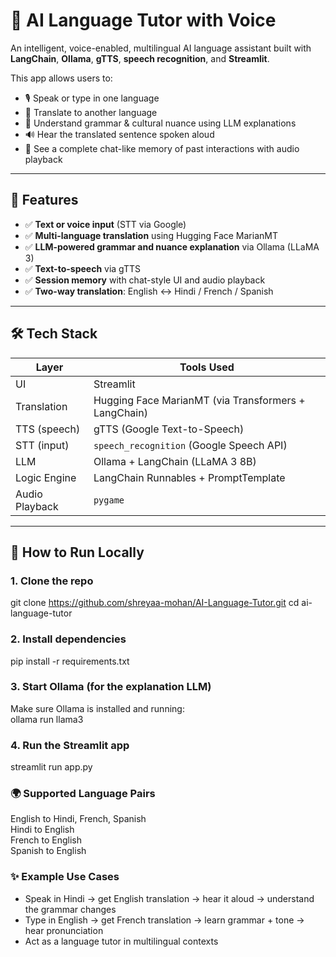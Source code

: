 # 🧠 AI Language Tutor with Voice

An intelligent, voice-enabled, multilingual AI language assistant built with **LangChain**, **Ollama**, **gTTS**, **speech recognition**, and **Streamlit**.

This app allows users to:
- 🎙️ Speak or type in one language
- 🔄 Translate to another language
- 🧠 Understand grammar & cultural nuance using LLM explanations
- 🔊 Hear the translated sentence spoken aloud
- 💬 See a complete chat-like memory of past interactions with audio playback

---

## 🚀 Features

- ✅ **Text or voice input** (STT via Google)
- ✅ **Multi-language translation** using Hugging Face MarianMT
- ✅ **LLM-powered grammar and nuance explanation** via Ollama (LLaMA 3)
- ✅ **Text-to-speech** via gTTS
- ✅ **Session memory** with chat-style UI and audio playback
- ✅ **Two-way translation**: English ↔ Hindi / French / Spanish

---

## 🛠 Tech Stack

| Layer        | Tools Used |  
|--------------|------------|  
| UI           | Streamlit |  
| Translation  | Hugging Face MarianMT (via Transformers + LangChain) |  
| TTS (speech) | gTTS (Google Text-to-Speech) |  
| STT (input)  | `speech_recognition` (Google Speech API) |  
| LLM          | Ollama + LangChain (LLaMA 3 8B) |  
| Logic Engine | LangChain Runnables + PromptTemplate |  
| Audio Playback | `pygame` |  

---

## 🔧 How to Run Locally

### 1. Clone the repo  

git clone https://github.com/shreyaa-mohan/AI-Language-Tutor.git
cd ai-language-tutor  
### 2. Install dependencies  

pip install -r requirements.txt

### 3. Start Ollama (for the explanation LLM)  
Make sure Ollama is installed and running:  
ollama run llama3
### 4. Run the Streamlit app

streamlit run app.py   

### 🌍 Supported Language Pairs

English	to Hindi, French, Spanish  
Hindi to English  
French to English  
Spanish to English  

### ✨ Example Use Cases
- Speak in Hindi → get English translation → hear it aloud → understand the grammar changes
- Type in English → get French translation → learn grammar + tone → hear pronunciation
- Act as a language tutor in multilingual contexts
